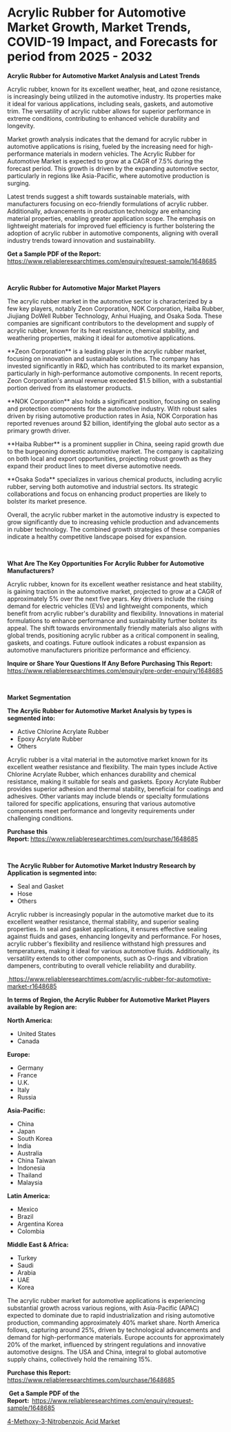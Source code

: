 <p><h1>Acrylic Rubber for Automotive Market Growth, Market Trends, COVID-19 Impact, and Forecasts for period from 2025 - 2032</h1></p><p><strong>Acrylic Rubber for Automotive Market Analysis and Latest Trends</strong></p>
<p><p>Acrylic rubber, known for its excellent weather, heat, and ozone resistance, is increasingly being utilized in the automotive industry. Its properties make it ideal for various applications, including seals, gaskets, and automotive trim. The versatility of acrylic rubber allows for superior performance in extreme conditions, contributing to enhanced vehicle durability and longevity.</p><p>Market growth analysis indicates that the demand for acrylic rubber in automotive applications is rising, fueled by the increasing need for high-performance materials in modern vehicles. The Acrylic Rubber for Automotive Market is expected to grow at a CAGR of 7.5% during the forecast period. This growth is driven by the expanding automotive sector, particularly in regions like Asia-Pacific, where automotive production is surging.</p><p>Latest trends suggest a shift towards sustainable materials, with manufacturers focusing on eco-friendly formulations of acrylic rubber. Additionally, advancements in production technology are enhancing material properties, enabling greater application scope. The emphasis on lightweight materials for improved fuel efficiency is further bolstering the adoption of acrylic rubber in automotive components, aligning with overall industry trends toward innovation and sustainability.</p></p>
<p><strong>Get a Sample PDF of the Report:&nbsp;</strong> <a href="https://www.reliableresearchtimes.com/enquiry/request-sample/1648685?utm_campaign=2207&utm_medium=2&utm_source=Github&utm_content=ia&utm_term=26032025&utm_id=acrylic-rubber-for-automotive">https://www.reliableresearchtimes.com/enquiry/request-sample/1648685</a></p>
<p>&nbsp;</p>
<p><strong>Acrylic Rubber for Automotive Major Market Players</strong></p>
<p><p>The acrylic rubber market in the automotive sector is characterized by a few key players, notably Zeon Corporation, NOK Corporation, Haiba Rubber, Jiujiang DoWell Rubber Technology, Anhui Huajing, and Osaka Soda. These companies are significant contributors to the development and supply of acrylic rubber, known for its heat resistance, chemical stability, and weathering properties, making it ideal for automotive applications.</p><p>**Zeon Corporation** is a leading player in the acrylic rubber market, focusing on innovation and sustainable solutions. The company has invested significantly in R&D, which has contributed to its market expansion, particularly in high-performance automotive components. In recent reports, Zeon Corporation's annual revenue exceeded $1.5 billion, with a substantial portion derived from its elastomer products.</p><p>**NOK Corporation** also holds a significant position, focusing on sealing and protection components for the automotive industry. With robust sales driven by rising automotive production rates in Asia, NOK Corporation has reported revenues around $2 billion, identifying the global auto sector as a primary growth driver.</p><p>**Haiba Rubber** is a prominent supplier in China, seeing rapid growth due to the burgeoning domestic automotive market. The company is capitalizing on both local and export opportunities, projecting robust growth as they expand their product lines to meet diverse automotive needs.</p><p>**Osaka Soda** specializes in various chemical products, including acrylic rubber, serving both automotive and industrial sectors. Its strategic collaborations and focus on enhancing product properties are likely to bolster its market presence.</p><p>Overall, the acrylic rubber market in the automotive industry is expected to grow significantly due to increasing vehicle production and advancements in rubber technology. The combined growth strategies of these companies indicate a healthy competitive landscape poised for expansion.</p></p>
<p>&nbsp;</p>
<p><strong>What Are The Key Opportunities For Acrylic Rubber for Automotive Manufacturers?</strong></p>
<p><p>Acrylic rubber, known for its excellent weather resistance and heat stability, is gaining traction in the automotive market, projected to grow at a CAGR of approximately 5% over the next five years. Key drivers include the rising demand for electric vehicles (EVs) and lightweight components, which benefit from acrylic rubber's durability and flexibility. Innovations in material formulations to enhance performance and sustainability further bolster its appeal. The shift towards environmentally friendly materials also aligns with global trends, positioning acrylic rubber as a critical component in sealing, gaskets, and coatings. Future outlook indicates a robust expansion as automotive manufacturers prioritize performance and efficiency.</p></p>
<p><strong>Inquire or Share Your Questions If Any Before Purchasing This Report:</strong> <a href="https://www.reliableresearchtimes.com/enquiry/pre-order-enquiry/1648685?utm_campaign=2207&utm_medium=2&utm_source=Github&utm_content=ia&utm_term=26032025&utm_id=acrylic-rubber-for-automotive">https://www.reliableresearchtimes.com/enquiry/pre-order-enquiry/1648685</a></p>
<p>&nbsp;</p>
<p><strong>Market Segmentation</strong></p>
<p><strong>The Acrylic Rubber for Automotive Market Analysis by types is segmented into:</strong></p>
<p><ul><li>Active Chlorine Acrylate Rubber</li><li>Epoxy Acrylate Rubber</li><li>Others</li></ul></p>
<p><p>Acrylic rubber is a vital material in the automotive market known for its excellent weather resistance and flexibility. The main types include Active Chlorine Acrylate Rubber, which enhances durability and chemical resistance, making it suitable for seals and gaskets. Epoxy Acrylate Rubber provides superior adhesion and thermal stability, beneficial for coatings and adhesives. Other variants may include blends or specialty formulations tailored for specific applications, ensuring that various automotive components meet performance and longevity requirements under challenging conditions.</p></p>
<p><strong>Purchase this Report:&nbsp;</strong><a href="https://www.reliableresearchtimes.com/purchase/1648685?utm_campaign=2207&utm_medium=2&utm_source=Github&utm_content=ia&utm_term=26032025&utm_id=acrylic-rubber-for-automotive">https://www.reliableresearchtimes.com/purchase/1648685</a></p>
<p>&nbsp;</p>
<p><strong>The Acrylic Rubber for Automotive Market Industry Research by Application is segmented into:</strong></p>
<p><ul><li>Seal and Gasket</li><li>Hose</li><li>Others</li></ul></p>
<p><p>Acrylic rubber is increasingly popular in the automotive market due to its excellent weather resistance, thermal stability, and superior sealing properties. In seal and gasket applications, it ensures effective sealing against fluids and gases, enhancing longevity and performance. For hoses, acrylic rubber's flexibility and resilience withstand high pressures and temperatures, making it ideal for various automotive fluids. Additionally, its versatility extends to other components, such as O-rings and vibration dampeners, contributing to overall vehicle reliability and durability.</p></p>
<p><a href="https://www.reliableresearchtimes.com/acrylic-rubber-for-automotive-market-r1648685?utm_campaign=2207&utm_medium=2&utm_source=Github&utm_content=ia&utm_term=26032025&utm_id=acrylic-rubber-for-automotive">&nbsp;https://www.reliableresearchtimes.com/acrylic-rubber-for-automotive-market-r1648685</a></p>
<p><strong>In terms of Region, the Acrylic Rubber for Automotive Market Players available by Region are:</strong></p>
<p>
    <p> <strong> North America: </strong>
        <ul>
            <li>United States</li>
            <li>Canada</li>
        </ul>
        </p> 
    <p> <strong> Europe: </strong>
        <ul>
            <li>Germany</li>
            <li>France</li>
            <li>U.K.</li>
            <li>Italy</li>
            <li>Russia</li>
        </ul>
        </p> 
    <p> <strong> Asia-Pacific: </strong>
        <ul>
            <li>China</li>
            <li>Japan</li>
            <li>South Korea</li>
            <li>India</li>
            <li>Australia</li>
            <li>China Taiwan</li>
            <li>Indonesia</li>
            <li>Thailand</li>
            <li>Malaysia</li>
        </ul>
        </p> 
    <p> <strong> Latin America: </strong>
        <ul>
            <li>Mexico</li>
            <li>Brazil</li>
            <li>Argentina Korea</li>
            <li>Colombia</li>
        </ul>
        </p> 
    <p> <strong> Middle East & Africa: </strong>
        <ul>
            <li>Turkey</li>
            <li>Saudi</li>
            <li>Arabia</li>
            <li>UAE</li>
            <li>Korea</li>
        </ul>
    </p>
    </p>
<p><p>The acrylic rubber market for automotive applications is experiencing substantial growth across various regions, with Asia-Pacific (APAC) expected to dominate due to rapid industrialization and rising automotive production, commanding approximately 40% market share. North America follows, capturing around 25%, driven by technological advancements and demand for high-performance materials. Europe accounts for approximately 20% of the market, influenced by stringent regulations and innovative automotive designs. The USA and China, integral to global automotive supply chains, collectively hold the remaining 15%.</p></p>
<p><strong>Purchase this Report: </strong><a href="https://www.reliableresearchtimes.com/purchase/1648685?utm_campaign=2207&utm_medium=2&utm_source=Github&utm_content=ia&utm_term=26032025&utm_id=acrylic-rubber-for-automotive">https://www.reliableresearchtimes.com/purchase/1648685</a></p>
<p>&nbsp;<strong>Get a Sample PDF of the Report:&nbsp;&nbsp;</strong><a href="https://www.reliableresearchtimes.com/enquiry/request-sample/1648685?utm_campaign=2207&utm_medium=2&utm_source=Github&utm_content=ia&utm_term=26032025&utm_id=acrylic-rubber-for-automotive">https://www.reliableresearchtimes.com/enquiry/request-sample/1648685</a></p>
<p><strong></strong></p>
<p><p><a href="https://github.com/arionmp/Market-Research-Report-List-5/blob/main/4-methoxy-3-nitrobenzoic-acid-market.md?utm_campaign=2207&utm_medium=2&utm_source=Github&utm_content=ia&utm_term=26032025&utm_id=acrylic-rubber-for-automotive">4-Methoxy-3-Nitrobenzoic Acid Market</a></p></p>